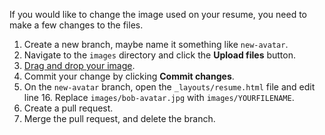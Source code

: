 If you would like to change the image used on your resume, you need to make a few changes to the files.

1. Create a new branch, maybe name it something like `new-avatar`.
1. Navigate to the `images` directory and click the **Upload files** button.
1. [Drag and drop your image](https://help.github.com/articles/adding-a-file-to-a-repository/).
1. Commit your change by clicking **Commit changes**.
1. On the `new-avatar` branch, open the `_layouts/resume.html` file and edit line 16. Replace `images/bob-avatar.jpg` with `images/YOURFILENAME`.
1. Create a pull request.
1. Merge the pull request, and delete the branch.
